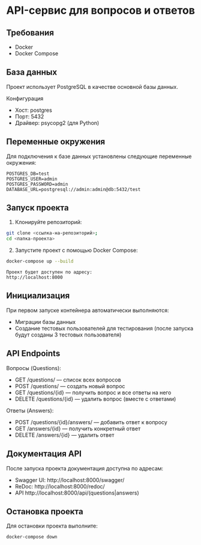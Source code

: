 # API-сервис для вопросов и ответов

## Требования
- Docker
- Docker Compose

## База данных
Проект использует PostgreSQL в качестве основной базы данных.

Конфигурация
* Хост: postgres 
* Порт: 5432
* Драйвер: psycopg2 (для Python)

## Переменные окружения
Для подключения к базе данных установлены следующие переменные окружения:

    POSTGRES_DB=test
    POSTGRES_USER=admin
    POSTGRES_PASSWORD=admin
    DATABASE_URL=postgresql://admin:admin@db:5432/test

## Запуск проекта
1. Клонируйте репозиторий:
```bash
git clone <ссылка-на-репозиторий>;
cd <папка-проекта>
```

2. Запустите проект с помощью Docker Compose:
```bash
docker-compose up --build
```
    Проект будет доступен по адресу:
    http://localhost:8000

## Инициализация
При первом запуске контейнера автоматически выполняются:

* Миграции базы данных
* Создание тестовых пользователей для тестирования 
(после запуска будут созданы 3 тестовых пользователя)

## API Endpoints 
Вопросы (Questions):
* GET /questions/ — список всех вопросов
* POST /questions/ — создать новый вопрос
* GET /questions/{id} — получить вопрос и все ответы на него
* DELETE /questions/{id} — удалить вопрос (вместе с ответами)


Ответы (Answers):
* POST /questions/{id}/answers/ — добавить ответ к вопросу
* GET /answers/{id} — получить конкретный ответ
* DELETE /answers/{id} — удалить ответ


## Документация API
После запуска проекта документация доступна по адресам:

* Swagger UI: http://localhost:8000/swagger/
* ReDoc: http://localhost:8000/redoc/
* API http://localhost:8000/api/(questions|answers) 

## Остановка проекта
Для остановки проекта выполните:

    docker-compose down

